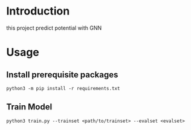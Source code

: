 # Introduction

this project predict potential with GNN

# Usage

## Install prerequisite packages

```shell
python3 -m pip install -r requirements.txt
```

## Train Model

```shell
python3 train.py --trainset <path/to/trainset> --evalset <evalset>
```
